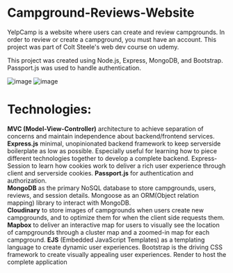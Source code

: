# Campground-Reviews-Website
YelpCamp is a website where users can create and review campgrounds. In order to review or create a campground, you must have an account. This project was part of Colt Steele's web dev course on udemy.

This project was created using Node.js, Express, MongoDB, and Bootstrap. Passport.js was used to handle authentication.

![image](https://github.com/RuihaoWei95/Campground-Reviews-Website/assets/104181507/18c5ad10-ff43-4657-8f34-f01fffd92d11)
![image](https://github.com/RuihaoWei95/Campground-Reviews-Website/assets/104181507/1c2273cd-28b7-42d2-9d09-28cafae3adcd)
# Technologies:
**MVC (Model-View-Controller)** architecture to achieve separation of concerns and maintain independence about backend/frontend services. \
**Express.js** minimal, unopinionated backend framework to keep serverside boilerplate as low as possible. Especially useful for learning how to piece different technologies together to develop a complete backend. 
Express-Session to learn how cookies work to deliver a rich user experience through client and serverside cookies.
**Passport.js** for authentication and authorization. \
**MongoDB** as the primary NoSQL database to store campgrounds, users, reviews, and session details. Mongoose as an ORM(Object relation mapping) library to interact with MongoDB. \
**Cloudinary** to store images of campgrounds when users create new campgrounds, and to optimize them for when the client side requests them. \
**Mapbox** to deliver an interactive map for users to visually see the location of campgrounds through a cluster map and a zoomed-in map for each campground.
**EJS** (Embedded JavaScript Templates) as a templating language to create dynamic user experiences. 
Bootstrap is the driving CSS framework to create visually appealing user experiences. 
Render to host the complete application
